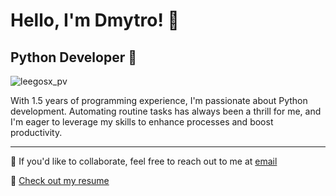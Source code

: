 # Hello, I'm Dmytro! 👋

## Python Developer 🐍

<p align="left"> <img src="https://komarev.com/ghpvc/?username=leegosx&label=Profile%20views&color=0e75b6&style=plastic" alt="leegosx_pv" /> </p>

With 1.5 years of programming experience, I'm passionate about Python development. Automating routine tasks has always been a thrill for me, and I'm eager to leverage my skills to enhance processes and boost productivity.

---

💼 If you'd like to collaborate, feel free to reach out to me at [email](mailto:klimenko.dmitris@gmail.com)

📄 [Check out my resume](link_to_your_resume)
